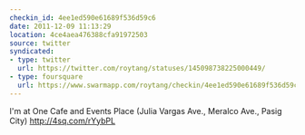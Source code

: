 ```yaml
---
checkin_id: 4ee1ed590e61689f536d59c6
date: 2011-12-09 11:13:29
location: 4ce4aea476388cfa91972503
source: twitter
syndicated:
- type: twitter
  url: https://twitter.com/roytang/statuses/145098738225000449/
- type: foursquare
  url: https://www.swarmapp.com/roytang/checkin/4ee1ed590e61689f536d59c6
---
```


I'm at One Cafe and Events Place (Julia Vargas Ave., Meralco Ave., Pasig City) http://4sq.com/rYybPL